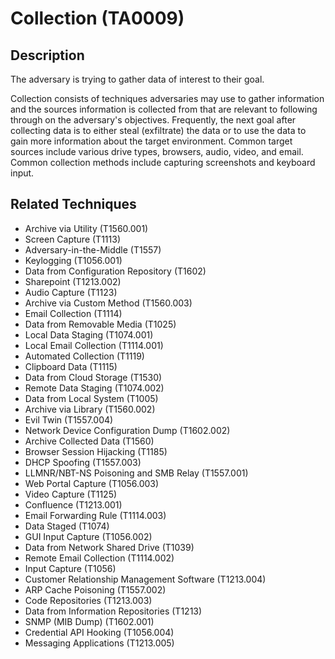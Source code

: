 # Collection (TA0009)

## Description
The adversary is trying to gather data of interest to their goal.

Collection consists of techniques adversaries may use to gather information and the sources information is collected from that are relevant to following through on the adversary's objectives. Frequently, the next goal after collecting data is to either steal (exfiltrate) the data or to use the data to gain more information about the target environment. Common target sources include various drive types, browsers, audio, video, and email. Common collection methods include capturing screenshots and keyboard input.

## Related Techniques
- Archive via Utility (T1560.001)
- Screen Capture (T1113)
- Adversary-in-the-Middle (T1557)
- Keylogging (T1056.001)
- Data from Configuration Repository (T1602)
- Sharepoint (T1213.002)
- Audio Capture (T1123)
- Archive via Custom Method (T1560.003)
- Email Collection (T1114)
- Data from Removable Media (T1025)
- Local Data Staging (T1074.001)
- Local Email Collection (T1114.001)
- Automated Collection (T1119)
- Clipboard Data (T1115)
- Data from Cloud Storage (T1530)
- Remote Data Staging (T1074.002)
- Data from Local System (T1005)
- Archive via Library (T1560.002)
- Evil Twin (T1557.004)
- Network Device Configuration Dump (T1602.002)
- Archive Collected Data (T1560)
- Browser Session Hijacking (T1185)
- DHCP Spoofing (T1557.003)
- LLMNR/NBT-NS Poisoning and SMB Relay (T1557.001)
- Web Portal Capture (T1056.003)
- Video Capture (T1125)
- Confluence (T1213.001)
- Email Forwarding Rule (T1114.003)
- Data Staged (T1074)
- GUI Input Capture (T1056.002)
- Data from Network Shared Drive (T1039)
- Remote Email Collection (T1114.002)
- Input Capture (T1056)
- Customer Relationship Management Software (T1213.004)
- ARP Cache Poisoning (T1557.002)
- Code Repositories (T1213.003)
- Data from Information Repositories (T1213)
- SNMP (MIB Dump) (T1602.001)
- Credential API Hooking (T1056.004)
- Messaging Applications (T1213.005)
